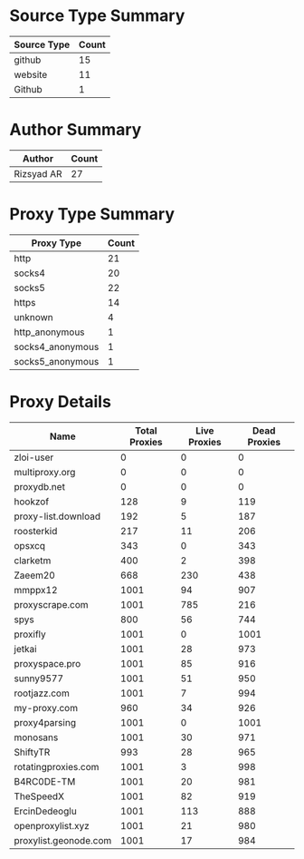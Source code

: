 # Source Type Summary

| Source Type | Count |
|-------------|-------|
| github | 15 |
| website | 11 |
| Github | 1 |


# Author Summary

| Author | Count |
|--------|-------|
| Rizsyad AR | 27 |


# Proxy Type Summary

| Proxy Type | Count |
|------------|-------|
| http | 21 |
| socks4 | 20 |
| socks5 | 22 |
| https | 14 |
| unknown | 4 |
| http_anonymous | 1 |
| socks4_anonymous | 1 |
| socks5_anonymous | 1 |


# Proxy Details

| Name | Total Proxies | Live Proxies | Dead Proxies |
|------|---------------|--------------|---------------|
| zloi-user | 0 | 0 | 0 |
| multiproxy.org | 0 | 0 | 0 |
| proxydb.net | 0 | 0 | 0 |
| hookzof | 128 | 9 | 119 |
| proxy-list.download | 192 | 5 | 187 |
| roosterkid | 217 | 11 | 206 |
| opsxcq | 343 | 0 | 343 |
| clarketm | 400 | 2 | 398 |
| Zaeem20 | 668 | 230 | 438 |
| mmppx12 | 1001 | 94 | 907 |
| proxyscrape.com | 1001 | 785 | 216 |
| spys | 800 | 56 | 744 |
| proxifly | 1001 | 0 | 1001 |
| jetkai | 1001 | 28 | 973 |
| proxyspace.pro | 1001 | 85 | 916 |
| sunny9577 | 1001 | 51 | 950 |
| rootjazz.com | 1001 | 7 | 994 |
| my-proxy.com | 960 | 34 | 926 |
| proxy4parsing | 1001 | 0 | 1001 |
| monosans | 1001 | 30 | 971 |
| ShiftyTR | 993 | 28 | 965 |
| rotatingproxies.com | 1001 | 3 | 998 |
| B4RC0DE-TM | 1001 | 20 | 981 |
| TheSpeedX | 1001 | 82 | 919 |
| ErcinDedeoglu | 1001 | 113 | 888 |
| openproxylist.xyz | 1001 | 21 | 980 |
| proxylist.geonode.com | 1001 | 17 | 984 |
